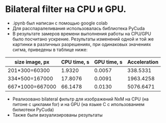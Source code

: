  # Bilateral filter на CPU и GPU.
 - .ipynb был написан с помощью google colab
 - Для расспаралеливания использовалась библиотека PyCuda
 - В результате замеров времени выполнения работы на CPU/GPU было посчитано ускрение. Результаты изменений одной и той же картинки в различных разрешениях, при одинаковых значениях сигма, приведены в таблице ниже:
<table>
<thead>
<tr><th>size image, px</th><th>CPU time, s</th><th>GPU time, s</th><th>Acceleration</th></tr>
</thead>
<tbody>
<tr><td>201*300=60300</td><td> 1.9320</td><td> 0.0057</td><td> 338.5331</td></tr>
<tr><td>334*500=167000</td><td> 17.8076</td><td> 0.0091</td><td> 1963.4258</td></tr>
<tr><td>667*1000=667000</td><td> 66.1478</td><td> 0.0130</td><td> 5076.6471</td></tr>
</tbody>
</table>

 - Реализовано bilateral фильтр для изображений NxM на CPU (на питоне с циклами for) и на GPU (на языке C с ипользованием билиотеки PyCuda)
 - Также были визуализированы результаты
